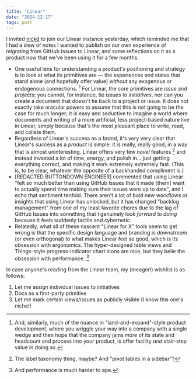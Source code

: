 ```yaml
---
title: "Linear"
date: "2024-12-17"
tags: post
---
```


I invited [nickd](https://nickd.org/) to join our Linear instance yesterday, which reminded me that I had a slew of notes I wanted to publish on our own experience of migrating from GitHub Issues to Linear, and some reflections on it as a product now that we've been using it for a few months.

- One useful lens for understanding a product's positioning and strategy is to look at what its primitives are — the experiences and states that stand alone (and hopefully offer value) _without_ any exogenous or endogenous connections. [^1] For Linear, the core primitives are _issue_ and _projects_; you cannot, for instance, tie _issues_ to _initiatives_, nor can you create a document that doesn't tie back to a project or issue. It does not exactly take oracular powers to assume that this is not going to be the case for much longer; it is easy and seductive to imagine a world where documents and writing of a more artificial, less project-based nature live in Linear, simply because that's the most pleasant place to write, read, and collate them.
- Regardless of Linear's success as a _brand_, it's very very clear that Linear's success as a _product_ is simple: it is really, really good, in a way that is almost uninteresting. Linear offers very few _novel_ features [^2] and instead invested a lot of time, energy, and polish in... just getting everything correct, and making it work extremely extremely fast. (This is, to be clear, whatever the opposite of a backhanded compliment is.)
- [REDACTED BUTTONDOWN ENGINEER] commented that using Linear "felt so much better than using GitHub Issues that it made [them] want to actually spend time making sure their issues were up to date", and I echo that sentiment tenfold. There aren't a lot of bold new workflows or insights that using Linear has unlocked, but it has changed "backlog management" from one of my least favorite chores due to the lag of GitHub Issues into something that I genuinely _look forward to doing_ because it feels suddenly tactile and cybernetic.
- Relatedly, what all of these nascent "Linear for X" tools seem to get wrong is that the specific design language and branding is _downstream_ (or even orthogonal) to what makes Linear feel so good, which is its obsession with ergonomics. The hyper-designed table views and Things-style progress-indicator chart icons are nice, but they belie the obsession with performance. [^3]

In case anyone's reading from the Linear team, my (meager!) wishlist is as follows:

1. Let me assign individual issues to initiatives
2. Docs as a first-party primitive
3. Let me mark certain views/issues as publicly visible (I know this one's niche!)

[^1]: And, similarly, much of the nuance in "land-and-expand"-style product development, where you wriggle your way into a company with a single wedge and then hope that the company jams _more_ of its state and headcount and process into your product, is offer facility _and_ stair-step value in doing so.
[^2]: The label taxonomy thing, maybe? And "pivot tables in a sidebar"?
[^3]: And performance is much harder to ape.

